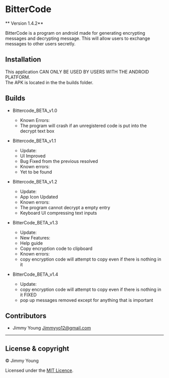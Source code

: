 # BitterCode

** Version 1.4.2**

BitterCode is a program on android made for generating encrypting messages and decrypting message. This will allow users to exchange messages to other users secretly.

## Installation

This application CAN ONLY BE USED BY USERS WITH THE ANDROID PLATFORM.<br />
The APK is located in the the builds folder.

## Builds

- Bittercode_BETA_v1.0
	- Known Errors:
	- The program will crash if an unregistered code is put into the decrypt text box

- Bittercode_BETA_v1.1
	- Update:
	- UI Improved
	- Bug Fixed from the previous resolved
	- Known errors:
	- Yet to be found

- Bittercode_BETA_v1.2
	- Update:
	- App Icon Updated
	- Known errors:
	- The program cannot decrypt a empty entry
	- Keyboard UI compressing text inputs

- BitterCode_BETA_v1.3
	- Update:
	- New Features:
	- Help guide
	- Copy encryption code to clipboard
	- Known errors:
	- copy encryption code will attempt to copy even if there is nothing in it

- BitterCode_BETA_v1.4
	- Update: 
	- copy encryption code will attempt to copy even if there is nothing in it FIXED
	- pop up messages removed except for anything that is important 



## Contributors 

 - Jimmy Young <Jimmyyo12@gmail.com>
---

## License & copyright

© Jimmy Young

Licensed under the [MIT Licence](LICENSE).